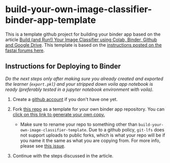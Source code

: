 # build-your-own-image-classifier-binder-app-template
This is a template github project for building your binder app based on the article [Build (and Run!) Your Image Classifier using Colab, Binder, Github and Google Drive](https://butchland.github.io/butchland-machine-learning-notes/machine%20learning/2020/10/05/byoic-on-colab-part2.html). This template is based on the [instructions posted on the fastai forums here](https://forums.fast.ai/t/deploying-your-notebook-as-an-app-under-10-minutes/70621?u=butchland).

## Instructions for Deploying to Binder

_Do the next steps only after making sure you already created and exported the learner (`export.pkl`) and your stripped down voila app notebook is ready (preferably tested in a jupyter notebook environment with voila)._

1. Create a [github account](https://github.com/join?source=header-home) if you don't have one yet.
1. Fork [this repo](https://github.com/butchland/build-your-own-image-classifier-template) as a template for your own binder app repository. You can [click on this link to generate your own copy.](https://github.com/butchland/build-your-own-image-classifier-template/generate) 
   * Make sure to rename your repo to something other than `build-your-own-image-classifier-template`. Due to a github policy, `git-lfs` does not support uploads to public forks, which is what your repo will be if you name it the same as what you are copying from. For more info, please see [this issue](https://github.com/git-lfs/git-lfs/issues/1906). 

1. Continue with the steps discussed in the article.
